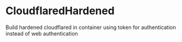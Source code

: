 # CloudflaredHardened
Build hardened cloudflared in container using token for authentication instead of web authentication
